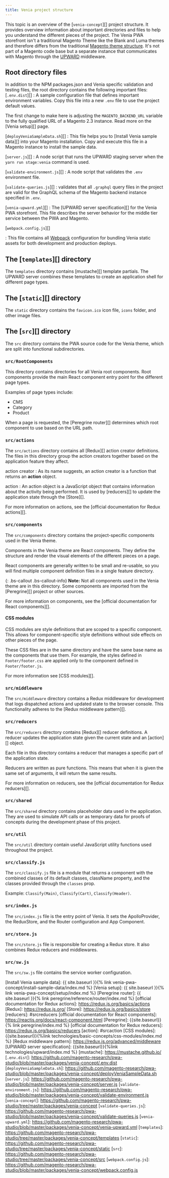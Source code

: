 ```yaml
---
title: Venia project structure
---
```

This topic is an overview of the [`venia-concept`][] project structure.
It provides overview information about important directories and files to help you understand the different pieces of the project.
The Venia PWA storefront isn't a traditional Magento Theme like the Blank and Luma themes and therefore differs from the traditional [Magento theme structure][].
It's not part of a Magento code base but a separate instance that communicates with Magento through the [UPWARD][] middleware.
## Root directory files

In addition to the NPM packages.json and Venia specific validation and testing files, the root directory contains the following important files:
[`.env.dist`][]
: A sample configuration file that defines important environment variables.
  Copy this file into a new `.env` file to use the project default values.

  The first change to make here is adjusting the `MAGENTO_BACKEND_URL` variable to the fully qualified URL of a Magento 2.3 instance.
  Read more on the [Venia setup][] page.

[`deployVeniaSampleData.sh`][]
: This file helps you to [Install Venia sample data][] into your Magento installation.
  Copy and execute this file in a Magento instance to install the sample data.

[`server.js`][]
: A node script that runs the UPWARD staging server when the `yarn run stage:venia` command is used.

[`validate-environment.js`][]
: A node script that validates the `.env` environment file.

[`validate-queries.js`][]
: validates that all `.graphql` query files in the project are valid for the GraphQL schema of the Magento backend instance specified in `.env`.

[`venia-upward.yml`][]
: The [UPWARD server specification][] for the Venia PWA storefront.
  This file describes the server behavior for the middle tier service between the PWA and Magento.

[`webpack.config.js`][]

: This file contains all [Webpack][] configuration for bundling Venia static assets for both development and production deploys.

## The [`templates`][] directory

The `templates` directory contains [mustache][] template partials.
The UPWARD server combines these templates to create an application shell for different page types.

## The [`static`][] directory

The `static` directory contains the `favicon.ico` icon file, `icons` folder, and other image files.

## The [`src`][] directory

The `src` directory contains the PWA source code for the Venia theme, which are split into functional subdirectories.

### `src/RootComponents`

This directory contains directories for all Venia root components.
Root components provide the main React component entry point for the different page types.

Examples of page types include:

* CMS
* Category
* Product

When a page is requested, the [Peregrine router][] determines which root component to use based on the URL path.

### `src/actions`

The `src/actions` directory contains all [Redux][] action creator definitions.
The files in this directory group the action creators together based on the application feature they affect.

action creator
: As its name suggests, an action creator is a function that returns an **action** object.

action
: An action object is a JavaScript object that contains information about the activity being performed.
  It is used by [reducers][] to update the application state through the [Store][].

For more information on actions, see the [official documentation for Redux actions][].

### `src/components`

The `src/components` directory contains the project-specific components used in the Venia theme.

Components in the Venia theme are React components.
They define the structure and render the visual elements of the different pieces on a page.

React components are generally written to be small and re-usable, so
you will find multiple component definition files in a single feature directory.

{: .bs-callout .bs-callout-info}
**Note:**
Not all components used in the Venia theme are in this directory.
Some components are imported from the [Peregrine][] project or other sources.

For more information on components, see the [official documentation for React components][].

#### CSS modules

CSS modules are style definitions that are scoped to a specific component.
This allows for component-specific style definitions without side effects on other pieces of the page.

These CSS files are in the same directory and have the same base name as the components that use them.
For example, the styles defined in `Footer/footer.css` are applied only to the component defined in `Footer/footer.js`.

For more information see [CSS modules][].

### `src/middleware`

The `src/middleware` directory contains a Redux middleware for development that logs dispatched actions and updated state to the browser console.
This functionality adheres to the [Redux middleware pattern][].

### `src/reducers`

The `src/reducers` directory contains [Redux][] reducer definitions.
A reducer updates the application state given the current state and an [action][] object.

Each file in this directory contains a reducer that manages a specific part of the application state.

Reducers are written as pure functions.
This means that when it is given the same set of arguments, it will return the same results.

For more information on reducers, see the [official documentation for Redux reducers][].

### `src/shared`

The `src/shared` directory contains placeholder data used in the application.
They are used to simulate API calls or as temporary data for proofs of concepts during the development phase of this project.

### `src/util`

The `src/util` directory contain useful JavaScript utility functions used throughout the project.

### `src/classify.js`

The `src/classify.js` file is a module that returns a component with the combined classes of its default classes, className property, and the classes provided through the `classes` prop.

Example: `Classify(Main)`, `Classify(Cart)`, `Classify(Header)`.

### `src/index.js`

The `src/index.js` file is the entry point of Venia.
It sets the ApolloProvider, the ReduxStore, and the Router configuration and App Component.

### `src/store.js`

The `src/store.js` file is responsible for creating a Redux store.
It also combines Redux reducers and middlewares.

### `src/sw.js`

The `src/sw.js` file contains the service worker configuration.


[Magento theme structure]: https://devdocs.magento.com/guides/v2.3/frontend-dev-guide/themes/theme-structure.html
[UPWARD]: https://github.com/magento-research/pwa-studio/tree/master/packages/upward-spec
[Webpack]: https://webpack.js.org/
[Install Venia sample data]: {{ site.baseurl }}{% link venia-pwa-concept/install-sample-data/index.md %}
[Venia setup]: {{ site.baseurl }}{% link venia-pwa-concept/setup/index.md %}
[Peregrine router]: {{ site.baseurl }}{% link peregrine/reference/router/index.md %}
[official documentation for Redux actions]: https://redux.js.org/basics/actions
[Redux]: https://redux.js.org/
[Store]: https://redux.js.org/basics/store
[reducers]: #srcreducers
[official documentation for React components]: https://reactjs.org/docs/react-component.html
[Peregrine]: {{site.baseurl}}{% link peregrine/index.md %}
[official documentation for Redux reducers]: https://redux.js.org/basics/reducers
[action]: #srcaction
[CSS modules]: {{site.baseurl}}{%link technologies/basic-concepts/css-modules/index.md %}
[Redux middleware pattern]: https://redux.js.org/advanced/middleware
[UPWARD server specification]: {{site.baseurl}}{%link technologies/upward/index.md %}
[mustache]: https://mustache.github.io/
[`.env.dist`]: https://github.com/magento-research/pwa-studio/blob/master/packages/venia-concept/.env.dist
[`deployVeniaSampleData.sh`]: https://github.com/magento-research/pwa-studio/blob/master/packages/venia-concept/deployVeniaSampleData.sh
[`server.js`]: https://github.com/magento-research/pwa-studio/blob/master/packages/venia-concept/server.js
[`validate-environment.js`]: https://github.com/magento-research/pwa-studio/blob/master/packages/venia-concept/validate-environment.js
[`venia-concept`]: https://github.com/magento-research/pwa-studio/tree/master/packages/venia-concept
[`validate-queries.js`]: https://github.com/magento-research/pwa-studio/blob/master/packages/venia-concept/validate-queries.js
[`venia-upward.yml`]: https://github.com/magento-research/pwa-studio/blob/master/packages/venia-concept/venia-upward.yml
[`templates`]: https://github.com/magento-research/pwa-studio/tree/master/packages/venia-concept/templates
[`static`]: https://github.com/magento-research/pwa-studio/tree/master/packages/venia-concept/static
[`src`]: https://github.com/magento-research/pwa-studio/tree/master/packages/venia-concept/src
[`webpack.config.js`]: https://github.com/magento-research/pwa-studio/blob/master/packages/venia-concept/webpack.config.js
